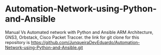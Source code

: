 # Automation-Network-using-Python-and-Ansible
Manual Vs Automated network with Python and Ansible ARM Architecture, GNS3, Orbstack, Cisco Packet Traccer.
the link for git clone for  this repository is https://github.com/JunqueiraDevEduardo/Automation-Network-using-Python-and-Ansible.git 
